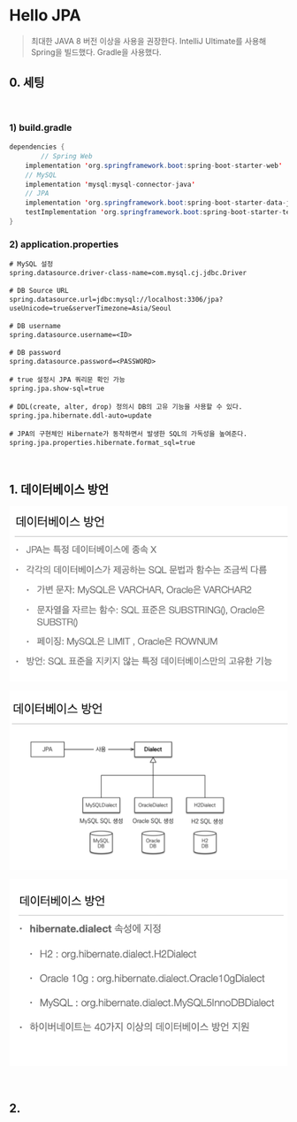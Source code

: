 # Hello JPA

> 최대한 JAVA 8 버전 이상을 사용을 권장한다.
> IntelliJ Ultimate를 사용해 Spring을 빌드했다.
> Gradle을 사용했다.

## 0. 세팅

​                    

### 1) build.gradle

```java
dependencies {
		// Spring Web
    implementation 'org.springframework.boot:spring-boot-starter-web'
    // MySQL
    implementation 'mysql:mysql-connector-java'
    // JPA
    implementation 'org.springframework.boot:spring-boot-starter-data-jpa'
    testImplementation 'org.springframework.boot:spring-boot-starter-test'
}
```

### 2) application.properties

```
# MySQL 설정
spring.datasource.driver-class-name=com.mysql.cj.jdbc.Driver

# DB Source URL
spring.datasource.url=jdbc:mysql://localhost:3306/jpa?useUnicode=true&serverTimezone=Asia/Seoul

# DB username
spring.datasource.username=<ID>

# DB password
spring.datasource.password=<PASSWORD>

# true 설정시 JPA 쿼리문 확인 가능
spring.jpa.show-sql=true

# DDL(create, alter, drop) 정의시 DB의 고유 기능을 사용할 수 있다.
spring.jpa.hibernate.ddl-auto=update

# JPA의 구현체인 Hibernate가 동작하면서 발생한 SQL의 가독성을 높여준다.
spring.jpa.properties.hibernate.format_sql=true
```

​                   

## 1. 데이터베이스 방언

![image-20220920173925109](hello_jpa.assets/image-20220920173925109.png)

![image-20220920174040707](hello_jpa.assets/image-20220920174040707.png)

![image-20220920174054896](hello_jpa.assets/image-20220920174054896.png)

​                   

## 2. 



